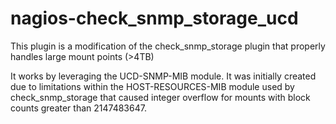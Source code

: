 # nagios-check_snmp_storage_ucd
This plugin is a modification of the check_snmp_storage plugin that properly handles large mount points (>4TB)

It works by leveraging the UCD-SNMP-MIB module. It was initially created due to limitations within the HOST-RESOURCES-MIB module used by check_snmp_storage that caused integer overflow for mounts with block counts greater than 2147483647. 
